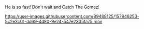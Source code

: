 
He is so fast! Don't wait and Catch The Gomez!



https://user-images.githubusercontent.com/89488125/157948253-5c2e3c61-dd69-4d80-9e24-547e2335fa75.mov

